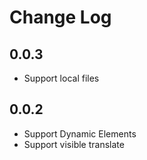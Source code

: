 # Change Log

## 0.0.3

- Support local files

## 0.0.2

- Support Dynamic Elements
- Support visible translate
